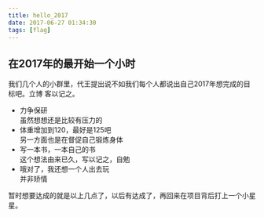 ```yaml
---
title: hello_2017
date: 2017-06-27 01:34:30
tags: [flag]
---
```


## 在2017年的最开始一个小时
我们几个人的小群里，代王提出说不如我们每个人都说出自己2017年想完成的目标吧。立博
客以记之。

- 力争保研  
  虽然想想还是比较有压力的  
- 体重增加到120，最好是125吧  
  另一方面也是在督促自己锻炼身体  
- 写一本书，一本自己的书  
  这个想法由来已久，写以记之，自勉  
- 哦对了，我还想一个人出去玩    
  并非矫情  

暂时想要达成的就是以上几点了，以后有达成了，再回来在项目背后打上一个小星星。


